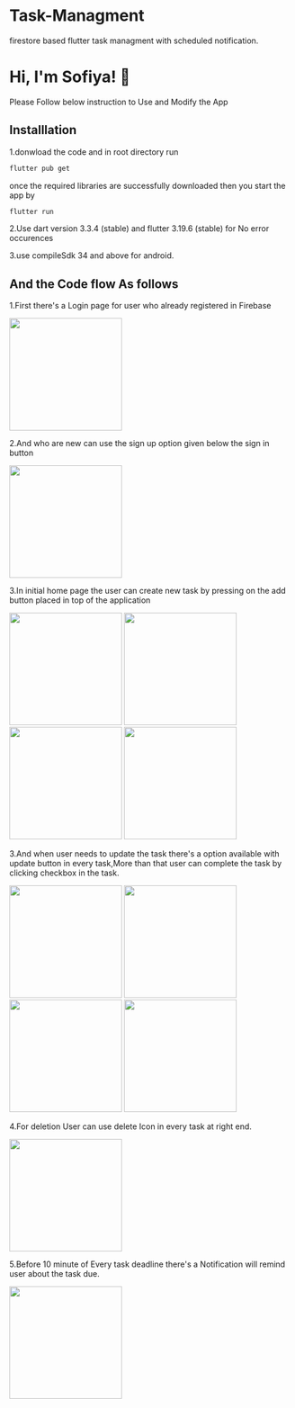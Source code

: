 # Task-Managment
firestore based flutter task managment with scheduled notification.

# Hi, I'm Sofiya! 👋
Please Follow below instruction to Use and Modify the App

## Installlation
1.donwload the code and in root directory run 
```bash
flutter pub get 
```
once the required libraries are successfully downloaded then you start the app by 
```bash
flutter run
```
2.Use dart version 3.3.4 (stable) and flutter 3.19.6 (stable) for No error occurences

3.use compileSdk 34 and above for android.

## And the Code flow As follows
1.First there's a Login page for user who already registered in Firebase 

<img src="https://github.com/SOFIYAKARUNANITHI/Task-Managment/assets/102280794/938e2fe9-95f8-4d75-b157-2330310d08a0" width="200" />

2.And who are new can use the sign up option given below the sign in button

<img src="https://github.com/SOFIYAKARUNANITHI/Task-Managment/assets/102280794/f90b2373-7387-4cf5-8022-e8efb694a7d2" width="200" />

3.In initial home page the user can create new task by pressing on the add button placed in top of the application

<img src="https://github.com/SOFIYAKARUNANITHI/Task-Managment/assets/102280794/89b6673c-87e7-445e-8941-6a14efe7316a" width="200" />

<img src="https://github.com/SOFIYAKARUNANITHI/Task-Managment/assets/102280794/b042f761-2264-4f7a-ab2a-0fc89d203ec6" width="200" />

<img src="https://github.com/SOFIYAKARUNANITHI/Task-Managment/assets/102280794/706101b5-6b02-481a-84de-844cf226eeeb" width="200" />

<img src="https://github.com/SOFIYAKARUNANITHI/Task-Managment/assets/102280794/22b9e657-4c41-43af-a480-8b46ba2d07d5" width="200" />

3.And when user needs to update  the task there's a option available with update button in every task,More than that user can complete the task by clicking checkbox in the task.


<img src="https://github.com/SOFIYAKARUNANITHI/Task-Managment/assets/102280794/66ba517e-18f1-4ade-84bc-a3f6829f6656" width="200" />

<img src="https://github.com/SOFIYAKARUNANITHI/Task-Managment/assets/102280794/2eccf413-eb64-49aa-9617-6e5f43a66c24" width="200" />

<img src="https://github.com/SOFIYAKARUNANITHI/Task-Managment/assets/102280794/c74d9f18-74e2-46a7-b297-26f6bd21b4ba" width="200" />

<img src="https://github.com/SOFIYAKARUNANITHI/Task-Managment/assets/102280794/73ea7592-fdd9-4fb1-ad99-507121a167ef" width="200" />


4.For deletion User can use delete Icon in every task at right end.


<img src="https://github.com/SOFIYAKARUNANITHI/Task-Managment/assets/102280794/51023e83-b06b-41ad-928f-855f6856c81c" width="200" />

5.Before 10 minute of Every task deadline there's a  Notification will remind user about the task due.

<img src="https://github.com/SOFIYAKARUNANITHI/Task-Managment/assets/102280794/952e016f-58b4-430a-af01-03343f73e752" width="200" />







